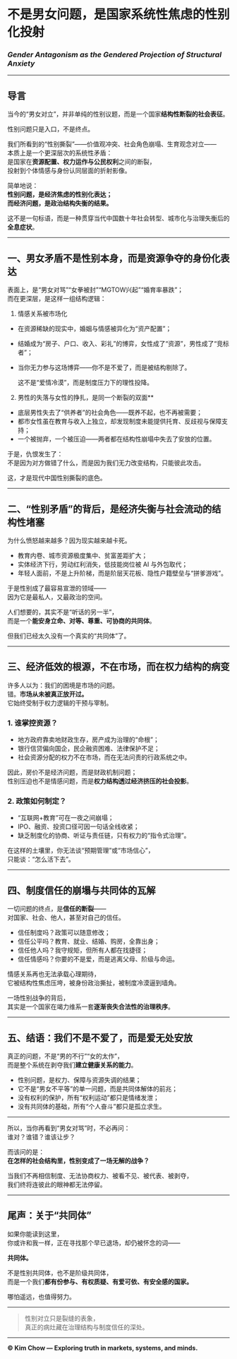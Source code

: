 # 不是男女问题，是国家系统性焦虑的性别化投射  
### *Gender Antagonism as the Gendered Projection of Structural Anxiety*

---

## 导言  
当今的“男女对立”，并非单纯的性别议题，而是一个国家**结构性断裂的社会表征**。  

性别问题只是入口，不是终点。  

我们所看到的“性别撕裂”——价值观冲突、社会角色崩塌、生育观念对立——  
本质上是一个更深层次的系统性矛盾：  
是国家在**资源配置、权力运作与公民权利**之间的断裂，  
投射到个体情感与身份认同层面的折射影像。  

简单地说：  
**性别问题，是经济焦虑的性别化表达；  
而经济问题，是政治结构失衡的结果。**

这不是一句标语，而是一种贯穿当代中国数十年社会转型、城市化与治理失衡后的**全息症状**。

---

## 一、男女矛盾不是性别本身，而是资源争夺的身份化表达  

表面上，是“男女对骂”“女拳被封”“MGTOW兴起”“婚育率暴跌”；  
而在更深层，是这样一组结构逻辑：  

1. 情感关系被市场化

- 在资源稀缺的现实中，婚姻与情感被异化为“资产配置”；
- 结婚成为“房子、户口、收入、彩礼”的博弈，女性成了“资源”，男性成了“竞标者”；
- 当你无力参与这场博弈——你不是不爱了，而是被结构剔除了。  

   这不是“爱情冷漠”，而是制度压力下的理性投降。  

2. 男性的失落与女性的挣扎，是同一个断裂的双面**
   
- 底层男性失去了“供养者”的社会角色——既养不起，也不再被需要；  
- 都市女性虽在教育与收入上独立，却发现制度未能提供托育、反歧视与保障支持；  
- 一个被抛弃，一个被压迫——两者都在结构性崩塌中失去了安放的位置。  

于是，仇恨发生了：  
不是因为对方做错了什么，而是因为我们无力改变结构，只能彼此攻击。  

这，才是现代中国性别撕裂的底色。  

---

## 二、“性别矛盾”的背后，是经济失衡与社会流动的结构性堵塞  

为什么愤怒越来越多？因为现实越来越卡死。  
- 教育内卷、城市资源极度集中、贫富差距扩大；  
- 实体经济下行，劳动红利消失，低技能岗位被 AI 与外包取代；  
- 年轻人面前，不是上升阶梯，而是阶层天花板、隐性户籍壁垒与“拼爹游戏”。  

于是性别成了最容易宣泄的领域——  
因为它是最私人，又最政治的空间。  

人们想要的，其实不是“听话的另一半”，  
而是一个**能安身立命、对等、尊重、可协商的共同体**。  

但我们已经太久没有一个真实的“共同体”了。  

---

## 三、经济低效的根源，不在市场，而在权力结构的病变  

许多人以为：我们的困境是市场的问题。  
错。**市场从未被真正放开过。**  
它始终受制于权力逻辑的干预与宰制。  

### 1. 谁掌控资源？  
- 地方政府靠卖地财政生存，房产成为治理的“命根”；  
- 银行信贷偏向国企，民企融资困难、法律保护不足；  
- 社会资源分配的权力不在市场，而在无法问责的行政系统之中。  

因此，房价不是经济问题，而是财政机制问题；  
性别压迫也不是情感问题，而是**权力结构透过经济挤压的社会投影**。  

### 2. 政策如何制定？  
- “互联网+教育”可在一夜之间崩塌；  
- IPO、融资、投资口径可因一句话全线收紧；  
- 缺乏制度化的协商、听证与责任链，只有权力的“指令式治理”。  

在这样的土壤里，你无法谈“预期管理”或“市场信心”，  
只能谈：“怎么活下去”。  

---

## 四、制度信任的崩塌与共同体的瓦解  

一切问题的终点，是**信任的断裂**——  
对国家、社会、他人，甚至对自己的信任。  

- 信任制度吗？政策可以随意修改；  
- 信任公平吗？教育、就业、结婚、购房，全靠出身；  
- 信任他人吗？我守规矩，但所有人都在找捷径；  
- 信任情感吗？你要的不是爱，而是逃离父母、阶级与命运。  

情感关系再也无法承载心理期待，  
它被结构性焦虑压垮，被身份政治撕扯，被制度冷漠逼到墙角。  

一场性别战争的背后，  
其实是一个国家在竭力维系一套**逐渐丧失合法性的治理秩序**。  

---

## 五、结语：我们不是不爱了，而是爱无处安放  

真正的问题，不是“男的不行”“女的太作”，  
而是整个系统在剥夺我们**建立健康关系的能力**。  

- 性别问题，是权力、保障与资源失调的结果；  
- 它不是“男女不平等”的单一问题，而是共同体解体的前兆；  
- 没有权利的保护，所有“权利运动”都只是情绪发泄；  
- 没有共同体的基础，所有“个人奋斗”都只是孤立求生。  

---

所以，当你再看到“男女对骂”时，不必再问：  
谁对？谁错？谁该让步？  

而该问的是：  
**在怎样的社会结构里，性别变成了一场无解的战争？**

当我们不再相信制度、无法协商权力、被看不见、被代表、被剥夺，  
我们终将连彼此的眼神都无法停留。  

---

## 尾声：关于“共同体”  

如果你能读到这里，  
你或许和我一样，正在寻找那个早已退场，却仍被怀念的词——  

**共同体。**  

不是性别共同体，也不是阶级共同体，  
而是一个我们**都有份参与、有权质疑、有爱可依、有安全感的国家。**  

哪怕遥远，也值得努力。  

---

> 性别对立只是裂缝的表象，  
> 真正的病灶藏在治理结构与制度信任的深处。

---

**© Kim Chow — Exploring truth in markets, systems, and minds.**
